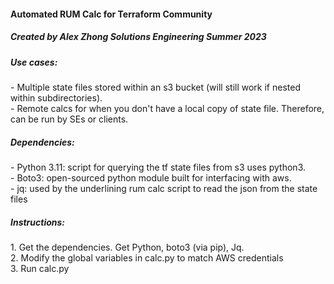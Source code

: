 <h4>Automated RUM Calc for Terraform Community</h4>
<h5>Created by Alex Zhong Solutions Engineering Summer 2023</h5>

<h5>Use cases: </h5>
    - Multiple state files stored within an s3 bucket (will still work if nested within subdirectories). <br>
    - Remote calcs for when you don't have a local copy of state file. Therefore, can be run by SEs or clients.<br>

<h5>Dependencies:</h5>
    - Python 3.11: script for querying the tf state files from s3 uses python3.<br>
    - Boto3: open-sourced python module built for interfacing with aws.<br>
    - jq: used by the underlining rum calc script to read the json from the state files<br>

<h5>Instructions:</h5>
    1. Get the dependencies. Get Python, boto3 (via pip), Jq.<br>
    2. Modify the global variables in calc.py to match AWS credentials<br>
    3. Run calc.py<br>
